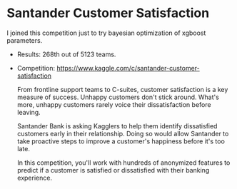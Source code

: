 # Santander Customer Satisfaction


I joined this competition just to try bayesian optimization of xgboost parameters.

- Results: 268th out of 5123 teams.

- Competition:
  https://www.kaggle.com/c/santander-customer-satisfaction
  
  From frontline support teams to C-suites, customer satisfaction is a key measure of success. Unhappy customers don't stick around. What's more, unhappy customers rarely voice their dissatisfaction before leaving.
  
  Santander Bank is asking Kagglers to help them identify dissatisfied customers early in their relationship. Doing so would allow Santander to take proactive steps to improve a customer's happiness before it's too late.
  
  In this competition, you'll work with hundreds of anonymized features to predict if a customer is satisfied or dissatisfied with their banking experience.
